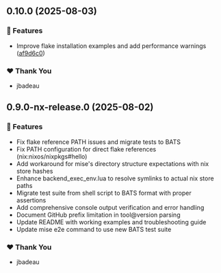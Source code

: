 ## 0.10.0 (2025-08-03)

### 🚀 Features

- Improve flake installation examples and add performance warnings ([af9d6c0](https://github.com/jbadeau/mise-nix/commit/af9d6c0))

### ❤️ Thank You

- jbadeau

## 0.9.0-nx-release.0 (2025-08-02)

### 🚀 Features

- Fix flake reference PATH issues and migrate tests to BATS
- Fix PATH configuration for direct flake references (nix:nixos/nixpkgs#hello)
- Add workaround for mise's directory structure expectations with nix store hashes
- Enhance backend_exec_env.lua to resolve symlinks to actual nix store paths
- Migrate test suite from shell script to BATS format with proper assertions
- Add comprehensive console output verification and error handling
- Document GitHub prefix limitation in tool@version parsing
- Update README with working examples and troubleshooting guide
- Update mise e2e command to use new BATS test suite

### ❤️ Thank You

- jbadeau